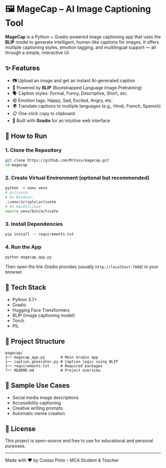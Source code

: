 
# 🖼️ MageCap – AI Image Captioning Tool

**MageCap** is a Python + Gradio-powered image captioning app that uses the **BLIP** model to generate intelligent, human-like captions for images. It offers multiple captioning styles, emotion tagging, and multilingual support — all through a simple, interactive UI.

## ✨ Features

- 📷 Upload an image and get an instant AI-generated caption
- 🧠 Powered by **BLIP** (Bootstrapped Language Image Pretraining)
- 🗣️ Caption styles: Formal, Funny, Descriptive, Short, etc.
- 😄 Emotion tags: Happy, Sad, Excited, Angry, etc.
- 🌍 Translate captions to multiple languages (e.g., Hindi, French, Spanish)
- 📋 One-click copy to clipboard
- 🧪 Built with **Gradio** for an intuitive web interface

## 🚀 How to Run

### 1. Clone the Repository
```bash
git clone https://github.com/MrCoss/magecap.git
cd magecap
````

### 2. Create Virtual Environment (optional but recommended)

```bash
python -m venv venv
# Activate:
# On Windows:
.\venv\Scripts\activate
# On macOS/Linux:
source venv/bin/activate
```

### 3. Install Dependencies

```bash
pip install -r requirements.txt
```

### 4. Run the App

```bash
python magecap_app.py
```

Then open the link Gradio provides (usually `http://localhost:7860`) in your browser.

## 🧠 Tech Stack

* Python 3.7+
* Gradio
* Hugging Face Transformers
* BLIP (image captioning model)
* Torch
* PIL

## 📂 Project Structure

```
magecap/
├── magecap_app.py       # Main Gradio app
├── caption_generator.py # Caption logic using BLIP
├── requirements.txt     # Required packages
└── README.md            # Project overview
```

## 📝 Sample Use Cases

* Social media image descriptions
* Accessibility captioning
* Creative writing prompts
* Automatic meme creation

## 📌 License

This project is open-source and free to use for educational and personal purposes.

---

Made with ❤️ by Costas Pinto – MCA Student & Teacher

